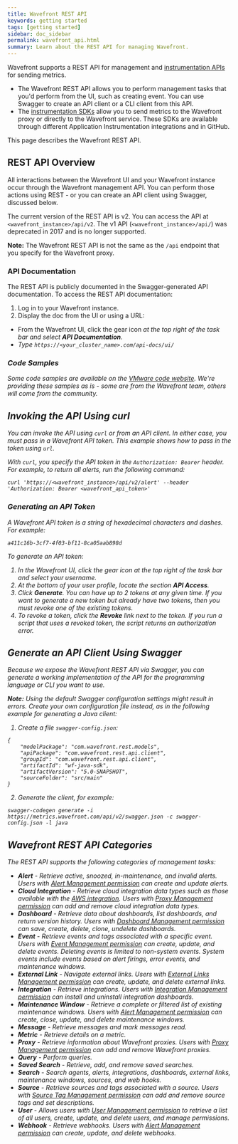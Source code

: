 ```yaml
---
title: Wavefront REST API
keywords: getting started
tags: [getting started]
sidebar: doc_sidebar
permalink: wavefront_api.html
summary: Learn about the REST API for managing Wavefront.
---
```


Wavefront supports a REST API for management and [instrumentation APIs](wavefront_instrumentation_api.html) for sending metrics.
* The Wavefront REST API allows you to perform management tasks that you'd perform from the UI, such as creating event. You can use Swagger to create an API client or a CLI client from this API.
* The [instrumentation SDKs](wavefront_instrumentation_api.html) allow you to send metrics to the Wavefront proxy or directly to the Wavefront service. These SDKs are available through different Application Instrumentation integrations and in GitHub.

This page describes the Wavefront REST API.

## REST API Overview

All interactions between the Wavefront UI and your Wavefront instance occur through the Wavefront management API. You can perform those actions using REST - or you can create an API client using Swagger, discussed below.

The current version of the REST API is v2. You can access the API at `<wavefront_instance>/api/v2`. The v1 API (`<wavefront_instance>/api/`) was deprecated in 2017 and is no longer supported.

**Note:** The Wavefront REST API is not the same as the `/api` endpoint that you specify for the Wavefront proxy.

### API Documentation

The REST API is publicly documented in the Swagger-generated API documentation. To access the REST API documentation:

1. Log in to your Wavefront instance.
2. Display the doc from the UI or using a URL:
  * From the Wavefront UI, click the gear icon <i class="fa fa-cog"/> at the top right of the task bar and select **API Documentation**.
  * Type `https://<your_cluster_name>.com/api-docs/ui/`

### Code Samples

Some code samples are available on the [VMware code website](https://code.vmware.com/samples?categories=Sample&tags=wavefront). We're providing these samples as is - some are from the Wavefront team, others will come from the community.


## Invoking the API Using curl

You can invoke the API using `curl` or from an API client. In either case, you must pass in a Wavefront API token. This example shows how to pass in the token using `url`.

With `curl`, you specify the API token in the `Authorization: Bearer` header. For example, to return all alerts, run the following command:

```shell
curl 'https://<wavefront_instance>/api/v2/alert' --header 'Authorization: Bearer <wavefront_api_token>'
```
### Generating an API Token

A Wavefront API token is a string of hexadecimal characters and dashes. For example:

```
a411c16b-3cf7-4f03-bf11-8ca05aab898d
```

To generate an API token:

1. In the Wavefront UI, click the gear icon <i class="fa fa-cog"/>  at the top right of the task bar and select your username.
2. At the bottom of your user profile, locate the section **API Access**.
3. Click **Generate**. You can have up to 2 tokens at any given time.
   If you want to generate a new token but already have two tokens, then you must revoke one of the existing tokens.
4. To revoke a token, click the **Revoke** link next to the token. If you run a script that uses a revoked token, the script returns an authorization error.

## Generate an API Client Using Swagger

Because we expose the Wavefront REST API via Swagger, you can generate a working implementation of the API for the programming language or CLI you want to use.

**Note:** Using the default Swagger configuration settings might result in errors. Create your own configuration file instead, as in the following example for generating a Java client:

1. Create a file `swagger-config.json`:
```
{
    "modelPackage": "com.wavefront.rest.models",
    "apiPackage": "com.wavefront.rest.api.client",
    "groupId": "com.wavefront.rest.api.client",
    "artifactId": "wf-java-sdk",
    "artifactVersion": "5.0-SNAPSHOT",
    "sourceFolder": "src/main"
}
```
2. Generate the client, for example:

`swagger-codegen generate -i https://metrics.wavefront.com/api/v2/swagger.json -c swagger-config.json -l java`

## Wavefront REST API Categories

The REST API supports the following categories of management tasks:

- **Alert** - Retrieve active, snoozed, in-maintenance, and invalid alerts. Users with [Alert Management permission](permissions_overview.html) can create and update alerts.
- **Cloud Integration** - Retrieve cloud integration data types such as those available with the [AWS integration](integrations_aws_metrics.html). Users with [Proxy Management permission](permissions_overview.html) can add and remove cloud integration data types.
- **Dashboard** - Retrieve data about dashboards, list dashboards, and return version history. Users with [Dashboard Management permission](permissions_overview.html) can save, create, delete, clone, undelete dashboards.
- **Event** - Retrieve events and tags associated with a specific event. Users with [Event Management permission](permissions_overview.html) can create, update, and delete events. Deleting events is limited to non-system events. System events include events based on alert firings, error events, and maintenance windows.
- **External Link** - Navigate external links. Users with [External Links Management permission](permissions_overview.html) can create, update, and delete external links.
- **Integration** - Retrieve integrations. Users with [Integration Management permission](permissions_overview.html) can install and uninstall integration dashboards.
- **Maintenance Window** - Retrieve a complete or filtered list of existing maintenance windows. Users with [Alert Management permission](permissions_overview.html) can create, close, update, and delete maintenance windows.
- **Message** - Retrieve messages and mark messages read.
- **Metric** - Retrieve details on a metric.
- **Proxy** - Retrieve information about Wavefront proxies. Users with [Proxy Management permission](permissions_overview.html) can add and remove Wavefront proxies.
- **Query** - Perform queries.
- **Saved Search** - Retrieve, add, and remove saved searches.
- **Search** - Search agents, alerts, integrations, dashboards, external links, maintenance windows, sources, and web hooks.
- **Source** - Retrieve sources and tags associated with a source. Users with [Source Tag Management permission](permissions_overview.html) can add and remove source tags and set descriptions.
- **User** - Allows users with [User Management permission](permissions_overview.html) to retrieve a list of all users, create, update, and delete users, and manage permissions.
- **Webhook** - Retrieve webhooks. Users with [Alert Management permission](permissions_overview.html) can create, update, and delete webhooks.
